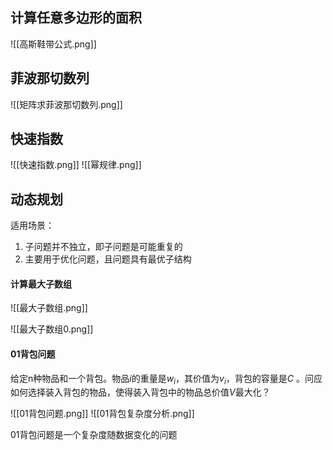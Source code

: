 ## 计算任意多边形的面积
![[高斯鞋带公式.png]]

## 菲波那切数列

![[矩阵求菲波那切数列.png]]

## 快速指数
![[快速指数.png]]
![[幂规律.png]]

## 动态规划

适用场景：
1. 子问题并不独立，即子问题是可能重复的
2. 主要用于优化问题，且问题具有最优子结构

#### 计算最大子数组

![[最大子数组.png]]

![[最大子数组0.png]]

#### 01背包问题

给定n种物品和一个背包。物品$i$的重量是$w_i$，其价值为$v_i$，背包的容量是$C$ 。问应如何选择装入背包的物品，使得装入背包中的物品总价值$V$最大化？

![[01背包问题.png]]
![[01背包复杂度分析.png]]

01背包问题是一个复杂度随数据变化的问题